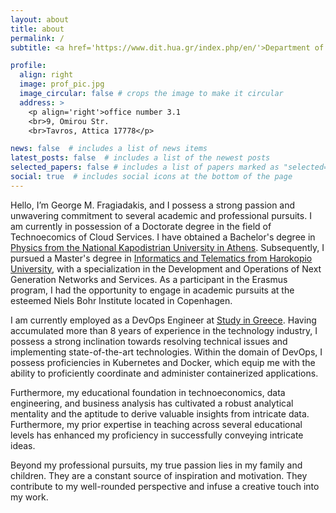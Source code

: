 ```yaml
---
layout: about
title: about
permalink: /
subtitle: <a href='https://www.dit.hua.gr/index.php/en/'>Department of Informatics and Telematics @HUA</a>

profile:
  align: right
  image: prof_pic.jpg
  image_circular: false # crops the image to make it circular
  address: >
    <p align='right'>office number 3.1
    <br>9, Omirou Str.
    <br>Tavros, Attica 17778</p>

news: false  # includes a list of news items
latest_posts: false  # includes a list of the newest posts
selected_papers: false # includes a list of papers marked as "selected={true}"
social: true  # includes social icons at the bottom of the page
---
```


Hello, I’m George M. Fragiadakis, and I possess a strong passion and unwavering commitment to several academic and professional pursuits. I am currently in possession of a Doctorate degree in the field of Technoecomics of Cloud Services. I have obtained a Bachelor's degree in <a href="https://en.phys.uoa.gr/">Physics from the National Kapodistrian University in Athens</a>. Subsequently, I pursued a Master's degree in <a href="https://www.dit.hua.gr/index.php/en/" >Informatics and Telematics from Harokopio University</a>, with a specialization in the Development and Operations of Next Generation Networks and Services. As a participant in the Erasmus program, I had the opportunity to engage in academic pursuits at the esteemed Niels Bohr Institute located in Copenhagen.

I am currently employed as a DevOps Engineer at <a href="https://studyingreece.edu.gr/study-in-greece/">Study in Greece</a>. Having accumulated more than 8 years of experience in the technology industry, I possess a strong inclination towards resolving technical issues and implementing state-of-the-art technologies. Within the domain of DevOps, I possess proficiencies in Kubernetes and Docker, which equip me with the ability to proficiently coordinate and administer containerized applications.

Furthermore, my educational foundation in technoeconomics, data engineering, and business analysis has cultivated a robust analytical mentality and the aptitude to derive valuable insights from intricate data. Furthermore, my prior expertise in teaching across several educational levels has enhanced my proficiency in successfully conveying intricate ideas.

Beyond my professional pursuits, my true passion lies in my family and children. They are a constant source of inspiration and motivation. They contribute to my well-rounded perspective and infuse a creative touch into my work.

<!-- 
Write your biography here. Tell the world about yourself. Link to your favorite [subreddit](http://reddit.com). You can put a picture in, too. The code is already in, just name your picture `prof_pic.jpg` and put it in the `img/` folder.

Put your address / P.O. box / other info right below your picture. You can also disable any of these elements by editing `profile` property of the YAML header of your `_pages/about.md`. Edit `_bibliography/papers.bib` and Jekyll will render your [publications page](/al-folio/publications/) automatically.

Link to your social media connections, too. This theme is set up to use [Font Awesome icons](http://fortawesome.github.io/Font-Awesome/) and [Academicons](https://jpswalsh.github.io/academicons/), like the ones below. Add your Facebook, Twitter, LinkedIn, Google Scholar, or just disable all of them. -->
